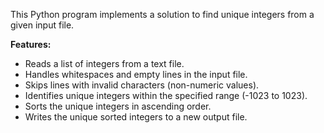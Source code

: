 This Python program implements a solution to find unique integers from a given input file.

**Features:**

* Reads a list of integers from a text file.
* Handles whitespaces and empty lines in the input file.
* Skips lines with invalid characters (non-numeric values).
* Identifies unique integers within the specified range (-1023 to 1023).
* Sorts the unique integers in ascending order.
* Writes the unique sorted integers to a new output file.
